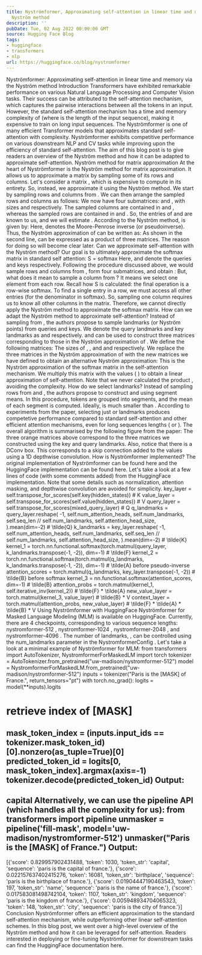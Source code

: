 ```yaml
---
title: Nyströmformer, Approximating self-attention in linear time and memory via the
  Nyström method
description: ''
pubDate: Tue, 02 Aug 2022 00:00:00 GMT
source: Hugging Face Blog
tags:
- huggingface
- transformers
- nlp
url: https://huggingface.co/blog/nystromformer
---
```


Nyströmformer: Approximating self-attention in linear time and memory via the Nyström method
Introduction
Transformers have exhibited remarkable performance on various Natural Language Processing and Computer Vision tasks. Their success can be attributed to the self-attention mechanism, which captures the pairwise interactions between all the tokens in an input. However, the standard self-attention mechanism has a time and memory complexity of (where is the length of the input sequence), making it expensive to train on long input sequences.
The Nyströmformer is one of many efficient Transformer models that approximates standard self-attention with complexity. Nyströmformer exhibits competitive performance on various downstream NLP and CV tasks while improving upon the efficiency of standard self-attention. The aim of this blog post is to give readers an overview of the Nyström method and how it can be adapted to approximate self-attention.
Nyström method for matrix approximation
At the heart of Nyströmformer is the Nyström method for matrix approximation. It allows us to approximate a matrix by sampling some of its rows and columns. Let's consider a matrix , which is expensive to compute in its entirety. So, instead, we approximate it using the Nyström method. We start by sampling rows and columns from . We can then arrange the sampled rows and columns as follows:
We now have four submatrices: and , with sizes and respectively. The sampled columns are contained in and , whereas the sampled rows are contained in and . So, the entries of and are known to us, and we will estimate . According to the Nyström method, is given by:
Here, denotes the Moore-Penrose inverse (or pseudoinverse). Thus, the Nyström approximation of can be written as:
As shown in the second line, can be expressed as a product of three matrices. The reason for doing so will become clear later.
Can we approximate self-attention with the Nyström method?
Our goal is to ultimately approximate the softmax matrix in standard self attention: S = softmax
Here, and denote the queries and keys respectively. Following the procedure discussed above, we would sample rows and columns from , form four submatrices, and obtain :
But, what does it mean to sample a column from ? It means we select one element from each row. Recall how S is calculated: the final operation is a row-wise softmax. To find a single entry in a row, we must access all other entries (for the denominator in softmax). So, sampling one column requires us to know all other columns in the matrix. Therefore, we cannot directly apply the Nyström method to approximate the softmax matrix.
How can we adapt the Nyström method to approximate self-attention?
Instead of sampling from , the authors propose to sample landmarks (or Nyström points) from queries and keys. We denote the query landmarks and key landmarks as and respectively. and can be used to construct three matrices corresponding to those in the Nyström approximation of . We define the following matrices:
The sizes of , , and and respectively. We replace the three matrices in the Nyström approximation of with the new matrices we have defined to obtain an alternative Nyström approximation:
This is the Nyström approximation of the softmax matrix in the self-attention mechanism. We multiply this matrix with the values ( ) to obtain a linear approximation of self-attention. Note that we never calculated the product , avoiding the complexity.
How do we select landmarks?
Instead of sampling rows from and , the authors propose to construct and using segment means. In this procedure, tokens are grouped into segments, and the mean of each segment is computed. Ideally, is much smaller than . According to experiments from the paper, selecting just or landmarks produces competetive performance compared to standard self-attention and other efficient attention mechanisms, even for long sequences lengths ( or ).
The overall algorithm is summarised by the following figure from the paper:
The three orange matrices above correspond to the three matrices we constructed using the key and query landmarks. Also, notice that there is a DConv box. This corresponds to a skip connection added to the values using a 1D depthwise convolution.
How is Nyströmformer implemented?
The original implementation of Nyströmformer can be found here and the HuggingFace implementation can be found here. Let's take a look at a few lines of code (with some comments added) from the HuggingFace implementation. Note that some details such as normalization, attention masking, and depthwise convolution are avoided for simplicity.
key_layer = self.transpose_for_scores(self.key(hidden_states)) # K
value_layer = self.transpose_for_scores(self.value(hidden_states)) # V
query_layer = self.transpose_for_scores(mixed_query_layer) # Q
q_landmarks = query_layer.reshape(
-1,
self.num_attention_heads,
self.num_landmarks,
self.seq_len // self.num_landmarks,
self.attention_head_size,
).mean(dim=-2) # \tilde{Q}
k_landmarks = key_layer.reshape(
-1,
self.num_attention_heads,
self.num_landmarks,
self.seq_len // self.num_landmarks,
self.attention_head_size,
).mean(dim=-2) # \tilde{K}
kernel_1 = torch.nn.functional.softmax(torch.matmul(query_layer, k_landmarks.transpose(-1, -2)), dim=-1) # \tilde{F}
kernel_2 = torch.nn.functional.softmax(torch.matmul(q_landmarks, k_landmarks.transpose(-1, -2)), dim=-1) # \tilde{A} before pseudo-inverse
attention_scores = torch.matmul(q_landmarks, key_layer.transpose(-1, -2)) # \tilde{B} before softmax
kernel_3 = nn.functional.softmax(attention_scores, dim=-1) # \tilde{B}
attention_probs = torch.matmul(kernel_1, self.iterative_inv(kernel_2)) # \tilde{F} * \tilde{A}
new_value_layer = torch.matmul(kernel_3, value_layer) # \tilde{B} * V
context_layer = torch.matmul(attention_probs, new_value_layer) # \tilde{F} * \tilde{A} * \tilde{B} * V
Using Nyströmformer with HuggingFace
Nyströmformer for Masked Language Modeling (MLM) is available on HuggingFace. Currently, there are 4 checkpoints, corresponding to various sequence lengths: nystromformer-512
, nystromformer-1024
, nystromformer-2048
, and nystromformer-4096
. The number of landmarks, , can be controlled using the num_landmarks
parameter in the NystromformerConfig
. Let's take a look at a minimal example of Nyströmformer for MLM:
from transformers import AutoTokenizer, NystromformerForMaskedLM
import torch
tokenizer = AutoTokenizer.from_pretrained("uw-madison/nystromformer-512")
model = NystromformerForMaskedLM.from_pretrained("uw-madison/nystromformer-512")
inputs = tokenizer("Paris is the [MASK] of France.", return_tensors="pt")
with torch.no_grad():
logits = model(**inputs).logits
# retrieve index of [MASK]
mask_token_index = (inputs.input_ids == tokenizer.mask_token_id)[0].nonzero(as_tuple=True)[0]
predicted_token_id = logits[0, mask_token_index].argmax(axis=-1)
tokenizer.decode(predicted_token_id)
Output:
----------------------------------------------------------------------------------------------------
capital
Alternatively, we can use the pipeline API (which handles all the complexity for us):
from transformers import pipeline
unmasker = pipeline('fill-mask', model='uw-madison/nystromformer-512')
unmasker("Paris is the [MASK] of France.")
Output:
----------------------------------------------------------------------------------------------------
[{'score': 0.829957902431488,
'token': 1030,
'token_str': 'capital',
'sequence': 'paris is the capital of france.'},
{'score': 0.022157637402415276,
'token': 16081,
'token_str': 'birthplace',
'sequence': 'paris is the birthplace of france.'},
{'score': 0.01904447190463543,
'token': 197,
'token_str': 'name',
'sequence': 'paris is the name of france.'},
{'score': 0.017583081498742104,
'token': 1107,
'token_str': 'kingdom',
'sequence': 'paris is the kingdom of france.'},
{'score': 0.005948934704065323,
'token': 148,
'token_str': 'city',
'sequence': 'paris is the city of france.'}]
Conclusion
Nyströmformer offers an efficient approximation to the standard self-attention mechanism, while outperforming other linear self-attention schemes. In this blog post, we went over a high-level overview of the Nyström method and how it can be leveraged for self-attention. Readers interested in deploying or fine-tuning Nyströmformer for downstream tasks can find the HuggingFace documentation here.